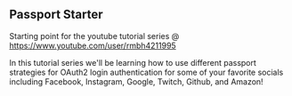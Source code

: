 ## Passport Starter

Starting point for the youtube tutorial series @ https://www.youtube.com/user/rmbh4211995

In this tutorial series we'll be learning how to use different passport strategies for OAuth2 login 
authentication for some of your favorite socials including Facebook, Instagram, Google, Twitch, Github, and Amazon!
